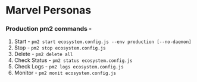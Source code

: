 # Marvel Personas

### Production pm2 commands -

1. Start - `pm2 start ecosystem.config.js --env production [--no-daemon]`
2. Stop - `pm2 stop ecosystem.config.js`
3. Delete - `pm2 delete all`
4. Check Status - `pm2 status ecosystem.config.js`
5. Check Logs - `pm2 logs ecosystem.config.js`
6. Monitor - `pm2 monit ecosystem.config.js`

